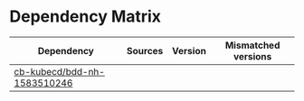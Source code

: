 # Dependency Matrix

Dependency | Sources | Version | Mismatched versions
---------- | ------- | ------- | -------------------
[cb-kubecd/bdd-nh-1583510246](https://github.com/cb-kubecd/bdd-nh-1583510246.git) |  | []() | 
